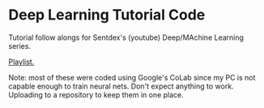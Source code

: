 # Deep Learning Tutorial Code
Tutorial follow alongs for Sentdex's (youtube) Deep/MAchine Learning series. 

[Playlist.](https://www.youtube.com/playlist?list=PLQVvvaa0QuDfKTOs3Keq_kaG2P55YRn5v)


Note: most of these were coded using Google's CoLab since my PC is not capable enough to train neural nets. Don't expect anything to work. Uploading to a repository to keep them in one place. 
